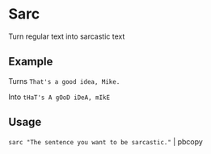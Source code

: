 # Sarc

Turn regular text into sarcastic text

## Example

Turns
`That's a good idea, Mike.`

Into
`tHaT's A gOoD iDeA, mIkE`

## Usage

`sarc "The sentence you want to be sarcastic."` | pbcopy
